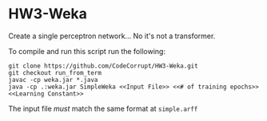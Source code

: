 # HW3-Weka
Create a single perceptron network... No it's not a transformer.

To compile and run this script run the following:
```
git clone https://github.com/CodeCorrupt/HW3-Weka.git
git checkout run_from_term
javac -cp weka.jar *.java
java -cp .:weka.jar SimpleWeka <<Input File>> <<# of training epochs>> <<Learning Constant>>
```

The input file *must* match the same format at `simple.arff`
